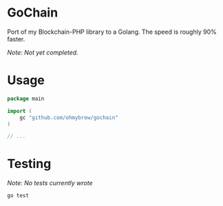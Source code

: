 # GoChain

Port of my Blockchain-PHP library to a Golang. The speed is roughly 90% faster.

*Note: Not yet completed.*

# Usage

```go
package main

import (
	gc "github.com/ohmybrew/gochain"
)

// ...
```

# Testing

*Note: No tests currently wrote*

`go test`